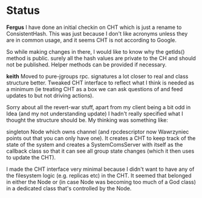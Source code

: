 # Status #

**Fergus** I have done an initial checkin on CHT which is just a rename to ConsistentHash. This was just because I don't like acronyms unless they are in common usage, and it seems CHT is not according to Google.

So while making changes in there, I would like to know why the getIds() method is public. surely all the hash values are private to the CH and should not be published. Helper methods can be provided if necessary.

**keith** Moved to pure-jgroups rpc. signatures a lot closer to real and class structure better. Tweaked CHT interface to reflect what I think is needed as a minimum (ie treating CHT as a box we can ask questions of and feed updates to but not driving actions).

Sorry about all the revert-war stuff, apart from my client being a bit odd in Idea (and my not understanding update) I hadn't really specified what I thought the structure should be. My thinking was something like:

singleton Node which owns channel (and rpcdescriptor now Wawrzyniec points out that you can only have one). It creates a CHT to keep track of the state of the system and creates a SystemComsServer with itself as the callback class so that it can see all group state changes (which it then uses to update the CHT).

I made the CHT interface very minimal because I didn't want to have any of the filesystem logic (e.g. replicas etc) in the CHT. It seemed that belonged in either the Node or (in case Node was becoming too much of a God class) in a dedicated class that's controlled by the Node.